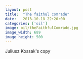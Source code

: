 ```yaml
---
layout: post
title:  "The faithul comrade"
date:   2013-10-18 22:20:00
categories: ['oil']
image: oil/theFaithfulComrade.jpg
image_width: 689
image_height: 500
---
```


Juliusz Kossak's copy